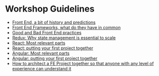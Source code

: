 # Workshop Guidelines

- [Front End, a bit of history and predictions](./1.frontEndHistoryAndPredictions.md)
- [Front End Frameworks, what do they have in common](./2.frontEndFrameworksWhatDoTheyHaveInCommon.md)
- [Good and Bad Front End practices](./3.goodAndBadFrontEndPractices.md)
- [Redux: Why state management is essential to scale](./4.ReduxWhyStateManagementIsEssentialToScale.md)
- [React: Most relevant parts](./5.React-MostRelevantParts.md)
- [React: putting your first project together]()
- [Angular: Most relevant parts](./6.Angular-MostRelevantParts.md)
- [Angular: putting your first project together]()
- [How to architect a FE Project together so that anyone with any level of experience can understand it]()
